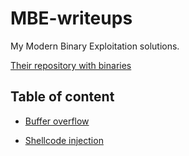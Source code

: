 # MBE-writeups
My Modern Binary Exploitation solutions.

[Their repository with binaries](https://github.com/RPISEC/MBE)

## Table of content

* [Buffer overflow](lab02)

* [Shellcode injection](lab03)
